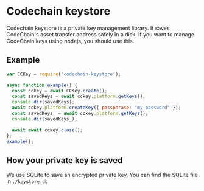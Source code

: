 Codechain keystore
===================

Codechain keystore is a private key management library. It saves CodeChain's asset transfer address safely in a disk. If you want to manage CodeChain keys using nodejs, you should use this.

Example
-----------

```js
var CCKey = require('codechain-keystore');

async function example() {
  const cckey = await CCKey.create();
  const savedKeys = await cckey.platform.getKeys();
  console.dir(savedKeys);
  await cckey.platform.createKey({ passphrase: "my password" });
  const savedKeys_ = await cckey.platform.getKeys();
  console.dir(savedKeys_);

  await await cckey.close();
};
example();

```

How your private key is saved
-------------------

We use SQLite to save an encrypted private key. You can find the SQLite file in `./keystore.db`
